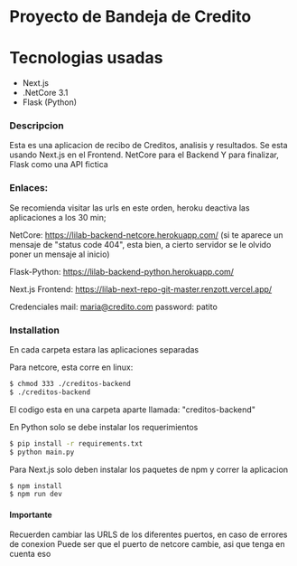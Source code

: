 # Proyecto de Bandeja de Credito


# Tecnologias usadas

  - Next.js
  - .NetCore 3.1
  - Flask (Python)


### Descripcion

Esta es una aplicacion de recibo de Creditos, analisis y resultados.
Se esta usando Next.js en el Frontend.
NetCore para el Backend
Y para finalizar, Flask como una API fictica

### Enlaces:

Se recomienda visitar las urls en este orden, heroku deactiva las aplicaciones a los 30 min;

NetCore:
https://lilab-backend-netcore.herokuapp.com/ (si te aparece un mensaje de "status code 404", esta bien, a cierto servidor se le olvido poner un mensaje al inicio)

Flask-Python:
https://lilab-backend-python.herokuapp.com/

Next.js Frontend:
https://lilab-next-repo-git-master.renzott.vercel.app/

Credenciales
mail: maria@credito.com
password: patito

### Installation

En cada carpeta estara las aplicaciones separadas

Para netcore, esta corre en linux:
```sh
$ chmod 333 ./creditos-backend   
$ ./creditos-backend 
```
El codigo esta en una carpeta aparte llamada: "creditos-backend"


En Python solo se debe instalar los requerimientos 

```sh
$ pip install -r requirements.txt
$ python main.py
```

Para Next.js solo deben instalar los paquetes de npm y correr la aplicacion
```sh
$ npm install
$ npm run dev
```

#### Importante

Recuerden cambiar las URLS de los diferentes puertos, en caso de errores de conexion
Puede ser que el puerto de netcore cambie, asi que tenga en cuenta eso

